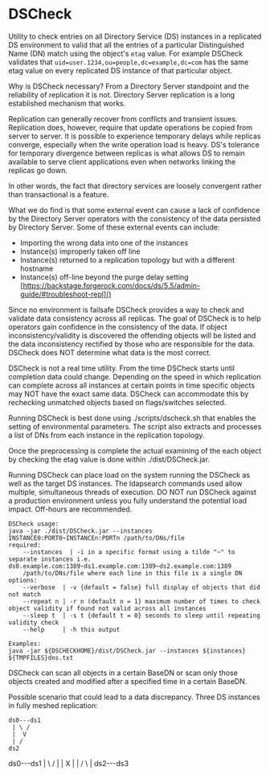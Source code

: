 # DSCheck
Utility to check entries on all Directory Service (DS) instances in a replicated DS environment to valid that all the entries of a particular Distinguished Name (DN) match using the object's `etag` value. For example DSCheck validates that `uid=user.1234,ou=people,dc=example,dc=com` has the same etag value on every replicated DS instance of that particular object.

Why is DSCheck necessary? From a Directory Server standpoint and the reliability of replication it is not. Directory Server replication is a long established mechanism that works.

Replication can generally recover from conflicts and transient issues. Replication does, however, require that update operations be copied from server to server. It is possible to experience temporary delays while replicas converge, especially when the write operation load is heavy. DS's tolerance for temporary divergence between replicas is what allows DS to remain available to serve client applications even when networks linking the replicas go down.

In other words, the fact that directory services are loosely convergent rather than transactional is a feature.

What we do find is that some external event can cause a lack of confidence by the Directory Server operators with the consistency of the data persisted by Directory Server. Some of these external events can include:

* Importing the wrong data into one of the instances
* Instance(s) improperly taken off line
* Instance(s) returned to a replication topology but with a different hostname
* Instance(s) off-line beyond the purge delay setting [https://backstage.forgerock.com/docs/ds/5.5/admin-guide/#troubleshoot-repl]()

Since no environment is failsafe DSCheck provides a way to check and validate data consistency across all replicas. The goal of DSCheck is to help operators gain confidence in the consistency of the data. If object inconsistency/validity is discovered the offending objects will be listed and the data inconsistency rectified by those who are responsible for the data. DSCheck does NOT determine what data is the most correct.

DSCheck is not a real time utility. From the time DSCheck starts until completion data could change. Depending on the speed in which replication can complete across all instances at certain points in time specific objects may NOT have the exact same data. DSCheck can accommodate this by rechecking unmatched objects based on flags/switches selected.

Running DSCheck is best done using ./scripts/dscheck.sh that enables the setting of environmental parameters. The script also extracts and processes a list of DNs from each instance in the replication topology.

Once the preprocessing is complete the actual examining of the each object by checking the etag value is done within ./dist/DSCheck.jar. 

Running DSCheck can place load on the system running the DSCheck as well as the target DS instances. The ldapsearch commands used allow multiple, simultaneous threads of execution. DO NOT run DSCheck against a production environment unless you fully understand the potential load impact. Off-hours are recommended.

```
DSCheck usage:
java -jar ./dist/DSCheck.jar --instances INSTANCE0:PORT0~INSTANCEn:PORTn /path/to/DNs/file
required:
	--instances  | -i in a specific format using a tilde "~" to separate instances i.e. ds0.example.com:1389~ds1.example.com:1389~ds2.example.com:1389
	/path/to/DNs/file where each line in this file is a single DN
options:
	--verbose  | -v {default = false} full display of objects that did not match
	--repeat n | -r n (default n = 1} maximum number of times to check object validity if found not valid across all instances
	--sleep t  | -s t {default t = 0} seconds to sleep until repeating validity check
	--help     | -h this output

Examples:
java -jar ${DSCHECKHOME}/dist/DSCheck.jar --instances ${instances} ${TMPFILES}dns.txt
```

DSCheck can scan all objects in a certain BaseDN or scan only those objects created and modified after a specified time in a certain BaseDN.

Possible scenario that could lead to a data discrepancy.
Three DS instances in fully meshed replication:

```
ds0---ds1
 | \ / 
 |  V 
 | / 
ds2
```



ds0---ds1
 | \ / |
 |  X  |
 | / \ |
ds2---ds3